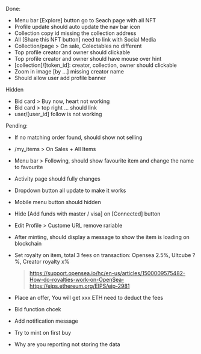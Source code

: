 Done:
- Menu bar [Explore] button go to Seach page with all NFT
- Profile update should auto update the nav bar icon
- Collection copy id missing the collection address
- All [Share this NFT button] need to link with Social Media
- Collection/page > On sale, Colectables no different
- Top profile creator and owner should clickable
- Top profile creator and owner should have mouse over hint
- [collection]/[token_id]: creator, collection, owner should clickable
- Zoom in image [by ...] missing creator name
- Should allow user add profile banner

Hidden
- Bid card > Buy now, heart not working
- Bid card > top right ... should link
- user/[user_id] follow is not working

Pending:
- If no matching order found, should show not selling
- /my_items > On Sales + All Items
- Menu bar > Following, should show favourite item and change the name to favourite
- Activity page should fully changes
- Dropdown button all update to make it works
- Mobile menu button should hidden
- Hide [Add funds with master / visa] on [Connected] button
- Edit Profile > Custome URL remove rariable
- After minting, should display a message to show the item is loading on blockchain
- Set royalty on item, total 3 fees on transaction: Opensea 2.5%, Ultcube ?%, Creator royalty x%
  > https://support.opensea.io/hc/en-us/articles/1500009575482-How-do-royalties-work-on-OpenSea-
  > https://eips.ethereum.org/EIPS/eip-2981

- Place an offer, You will get xxx ETH need to deduct the fees
- Bid function chcek
- Add notification message
- Try to mint on first buy

- Why are you reporting not storing the data
